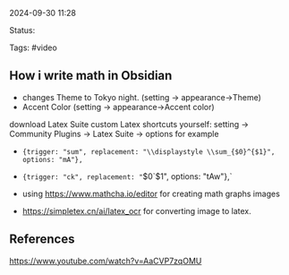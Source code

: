 

2024-09-30 11:28

Status: 

Tags: #video

## How i write math in Obsidian

- changes Theme to Tokyo night. (setting -> appearance->Theme)
- Accent Color (setting -> appearance->Accent color) 

download Latex Suite
custom Latex shortcuts yourself:
setting -> Community Plugins -> Latex Suite -> options
for example
- `{trigger: "sum", replacement: "\\displaystyle \\sum_{$0}^{$1}", options: "mA"},`
 
 - `{trigger: "ck", replacement: "`$0`$1", options: "tAw"},`
 

- using https://www.mathcha.io/editor for creating math graphs images
- https://simpletex.cn/ai/latex_ocr for converting image to latex.

## References

https://www.youtube.com/watch?v=AaCVP7zqOMU